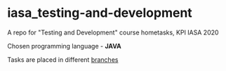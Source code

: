 # iasa_testing-and-development
A repo for "Testing and Development" course hometasks, KPI IASA 2020

Chosen programming language - **JAVA**

Tasks are placed in different [branches](https://github.com/andrii0yerko/iasa_testing-and-development/branches)
